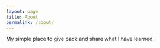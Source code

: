 ```yaml
---
layout: page
title: About
permalink: /about/
---
```


My simple place to give back and share what I have learned.